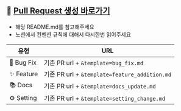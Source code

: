 ## 📌 [Pull Request 생성 바로가기](https://github.com/tower-of-fisa/paydeuk_server)
- 해당 README.md를 참고해주세요
- 노션에서 컨벤션 규칙에 대해서 다시한번 읽어주세요

| 유형 | URL |
|------|-----|
| 🐞 Bug Fix | 기존 PR url + `&template=bug_fix.md` |
| ✨ Feature | 기존 PR url + `&template=feature_addition.md` |
| 📚 Docs | 기존 PR url + `&template=docs_update.md` |
| ⚙️ Setting | 기존 PR url + `&template=setting_change.md` |
